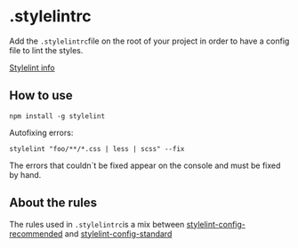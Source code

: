 # .stylelintrc

Add the `.stylelintrc`file on the root of your project in order to have a config
file to lint the styles.

[Stylelint info](https://stylelint.io/user-guide/cli/)

## How to use

`npm install -g stylelint`

Autofixing errors:

`stylelint "foo/**/*.css | less | scss" --fix`

The errors that couldn´t be fixed appear on the console and must be fixed by hand.

## About the rules

The rules used in `.stylelintrc`is a mix between [stylelint-config-recommended](https://github.com/stylelint/stylelint-config-recommended)
and [stylelint-config-standard](https://github.com/stylelint/stylelint-config-standard)
